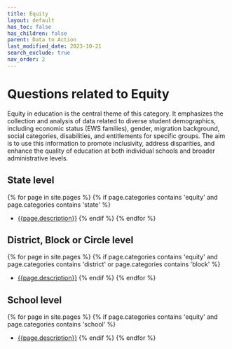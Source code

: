 ```yaml
---
title: Equity
layout: default
has_toc: false
has_children: false
parent: Data to Action
last_modified_date: 2023-10-21
search_exclude: true
nav_order: 2
---
```


# Questions related to Equity
Equity in education is the central theme of this category. It emphasizes the collection and analysis of data related to diverse student demographics, including economic status (EWS families), gender, migration background, social categories, disabilities, and entitlements for specific groups. The aim is to use this information to promote inclusivity, address disparities, and enhance the quality of education at both individual schools and broader administrative levels.

## State level
{% for page in site.pages %}
  {% if page.categories contains 'equity' and page.categories contains 'state' %}
  -  [{{page.description}}]({{site.url}}{{page.url}})
  {% endif %}
{% endfor %}

## District, Block or Circle level
{% for page in site.pages %}
  {% if page.categories contains 'equity' and page.categories contains 'district' or page.categories contains 'block' %}
  -  [{{page.description}}]({{site.url}}{{page.url}})
  {% endif %}
{% endfor %}

## School level
{% for page in site.pages %}
  {% if page.categories contains 'equity' and page.categories contains 'school' %}
  -  [{{page.description}}]({{site.url}}{{page.url}})
  {% endif %}
{% endfor %}